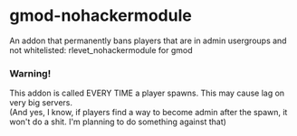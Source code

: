 # gmod-nohackermodule
An addon that permanently bans players that are in admin usergroups and not whitelisted: rlevet_nohackermodule for gmod

### Warning!
This addon is called EVERY TIME a player spawns. This may cause lag on very big servers.\
(And yes, I know, if players find a way to become admin after the spawn, it won't do a shit. I'm planning to do something against that)
